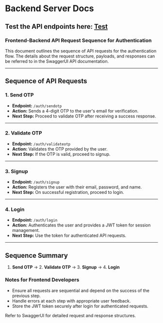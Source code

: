# Backend Server Docs

## Test the API endpoints here: <a href="http://localhost:8080/swagger-ui/index.html#">Test</a>

### **Frontend-Backend API Request Sequence for Authentication**

This document outlines the sequence of API requests for the authentication flow. The details about the request structure, payloads, and responses can be referred to in the SwaggerUI API documentation.

---

## **Sequence of API Requests**

### **1. Send OTP**

- **Endpoint:** `/auth/sendotp`
- **Action:** Sends a 4-digit OTP to the user's email for verification.
- **Next Step:** Proceed to validate OTP after receiving a success response.

---

### **2. Validate OTP**

- **Endpoint:** `/auth/validateotp`
- **Action:** Validates the OTP provided by the user.
- **Next Step:** If the OTP is valid, proceed to signup.

---

### **3. Signup**

- **Endpoint:** `/auth/signup`
- **Action:** Registers the user with their email, password, and name.
- **Next Step:** On successful registration, proceed to login.

---

### **4. Login**

- **Endpoint:** `/auth/login`
- **Action:** Authenticates the user and provides a JWT token for session management.
- **Next Step:** Use the token for authenticated API requests.

---

## **Sequence Summary**

1. **Send OTP** → 2. **Validate OTP** → 3. **Signup** → 4. **Login**

### **Notes for Frontend Developers**
- Ensure all requests are sequential and depend on the success of the previous step.
- Handle errors at each step with appropriate user feedback.
- Store the JWT token securely after login for authenticated requests.

Refer to SwaggerUI for detailed request and response structures.